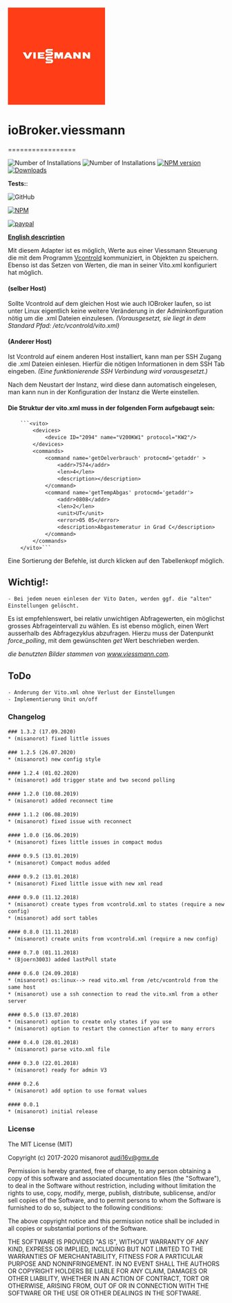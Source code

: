 ![Logo](admin/viessmann.png)
# ioBroker.viessmann
=================

![Number of Installations](http://iobroker.live/badges/viessmann-installed.svg) ![Number of Installations](http://iobroker.live/badges/viessmann-stable.svg) [![NPM version](http://img.shields.io/npm/v/iobroker.viessmann.svg)](https://www.npmjs.com/package/iobroker.viessmann)
[![Downloads](https://img.shields.io/npm/dm/iobroker.viessmann.svg)](https://www.npmjs.com/package/iobroker.viessmann)

**Tests:**:
<!-- [![Travis-CI](http://img.shields.io/travis/misanorot/ioBroker.viessmann/master.svg)](https://travis-ci.org/misanorot/ioBroker.viessmann) -->
<!-- Windows: [![AppVeyor](https://ci.appveyor.com/api/projects/status/github/misanorot/ioBroker.viessmann?branch=master&svg=true)](https://ci.appveyor.com/project/misanorot/ioBroker-viessmann/) -->
![GitHub](https://github.com/misanorot/ioBroker.alarm/workflows/Test%20and%20Release/badge.svg)

[![NPM](https://nodei.co/npm/iobroker.viessmann.png?downloads=true)](https://nodei.co/npm/iobroker.viessmann/)

[![paypal](https://www.paypalobjects.com/en_US/DK/i/btn/btn_donateCC_LG.gif)](https://www.paypal.com/cgi-bin/webscr?cmd=_s-xclick&hosted_button_id=ZYHW84XXF5REJ&source=url)

**[English description](https://github.com/misanorot/ioBroker.viessmann/blob/master/lib/Readme_en.md)**

Mit diesem Adapter ist es möglich, Werte aus einer Viessmann Steuerung
die mit dem Programm [Vcontrold](https://github.com/openv/vcontrold) kommuniziert,
in Objekten zu speichern.
Ebenso ist das Setzen von Werten, die man in seiner Vito.xml konfiguriert hat möglich.

#### (selber Host)
Sollte Vcontrold auf dem gleichen Host wie auch IOBroker laufen,
so ist unter Linux eigentlich keine weitere Veränderung in der Adminkonfiguration nötig um die .xml Dateien einzulesen.
*(Vorausgesetzt, sie liegt in dem Standard Pfad: /etc/vcontrold/vito.xml)*

#### (Anderer Host)
Ist Vcontrold auf einem anderen Host installiert, kann man per SSH Zugang die .xml Dateien einlesen.
Hierfür die nötigen Informationen in dem SSH Tab eingeben.
*(Eine funktionierende SSH Verbindung wird vorausgesetzt.)*

Nach dem Neustart der Instanz, wird diese dann automatisch eingelesen,
man kann nun in der Konfiguration der Instanz die Werte einstellen.



#### Die Struktur der vito.xml muss in der folgenden Form aufgebaugt sein:

		```<vito>
			<devices>
				<device ID="2094" name="V200KW1" protocol="KW2"/>
			</devices>
			<commands>
				<command name='getOelverbrauch' protocmd='getaddr' >
					<addr>7574</addr>
					<len>4</len>
					<description></description>
				</command>
				<command name='getTempAbgas' protocmd='getaddr'>
					<addr>0808</addr>
					<len>2</len>
					<unit>UT</unit>
					<error>05 05</error>
					<description>Abgastemeratur in Grad C</description>
				</command>
			</commands>
		</vito>```

Eine Sortierung der Befehle, ist durch klicken auf den Tabellenkopf möglich.


## Wichtig!: 	
	- Bei jedem neuen einlesen der Vito Daten, werden ggf. die "alten" Einstellungen gelöscht.


Es ist empfehlenswert, bei relativ unwichtigen Abfragewerten, ein möglichst grosses Abfrageintervall zu wählen.
Es ist ebenso möglich, einen Wert ausserhalb des Abfragezyklus abzufragen. Hierzu muss der Datenpunkt *force_polling*,
mit dem gewünschten *get* Wert beschrieben werden.


*die benutzten Bilder stammen von www.viessmann.com.*

## ToDo
	- Anderung der Vito.xml ohne Verlust der Einstellungen
	- Implementierung Unit on/off

### Changelog

	### 1.3.2 (17.09.2020)
	* (misanorot) fixed little issues

	### 1.2.5 (26.07.2020)
	* (misanorot) new config style

	#### 1.2.4 (01.02.2020)
	* (misanorot) add trigger state and two second polling

	#### 1.2.0 (10.08.2019)
	* (misanorot) added reconnect time

	#### 1.1.2 (06.08.2019)
	* (misanorot) fixed issue with reconnect

	#### 1.0.0 (16.06.2019)
	* (misanorot) fixes little issues in compact modus

	#### 0.9.5 (13.01.2019)
	* (misanorot) Compact modus added

	#### 0.9.2 (13.01.2018)
	* (misanorot) Fixed little issue with new xml read

	#### 0.9.0 (11.12.2018)
	* (misanorot) create types from vcontrold.xml to states (require a new config)
	* (misanorot) add sort tables

	#### 0.8.0 (11.11.2018)
	* (misanorot) create units from vcontrold.xml (require a new config)

	#### 0.7.0 (01.11.2018)
	* (Bjoern3003) added lastPoll state

	#### 0.6.0 (24.09.2018)
	* (misanorot) os:linux--> read vito.xml from /etc/vcontrold from the same host
	* (misanorot) use a ssh connection to read the vito.xml from a other server

	#### 0.5.0 (13.07.2018)
	* (misanorot) option to create only states if you use
	* (misanorot) option to restart the connection after to many errors

	#### 0.4.0 (28.01.2018)
	* (misanorot) parse vito.xml file

	#### 0.3.0 (22.01.2018)
	* (misanorot) ready for admin V3

	#### 0.2.6
	* (misanorot) add option to use format values

	#### 0.0.1
	* (misanorot) initial release


### License

The MIT License (MIT)

Copyright (c) 2017-2020 misanorot <audi16v@gmx.de>

Permission is hereby granted, free of charge, to any person obtaining a copy
of this software and associated documentation files (the "Software"), to deal
in the Software without restriction, including without limitation the rights
to use, copy, modify, merge, publish, distribute, sublicense, and/or sell
copies of the Software, and to permit persons to whom the Software is
furnished to do so, subject to the following conditions:

The above copyright notice and this permission notice shall be included in
all copies or substantial portions of the Software.

THE SOFTWARE IS PROVIDED "AS IS", WITHOUT WARRANTY OF ANY KIND, EXPRESS OR
IMPLIED, INCLUDING BUT NOT LIMITED TO THE WARRANTIES OF MERCHANTABILITY,
FITNESS FOR A PARTICULAR PURPOSE AND NONINFRINGEMENT. IN NO EVENT SHALL THE
AUTHORS OR COPYRIGHT HOLDERS BE LIABLE FOR ANY CLAIM, DAMAGES OR OTHER
LIABILITY, WHETHER IN AN ACTION OF CONTRACT, TORT OR OTHERWISE, ARISING FROM,
OUT OF OR IN CONNECTION WITH THE SOFTWARE OR THE USE OR OTHER DEALINGS IN
THE SOFTWARE.
